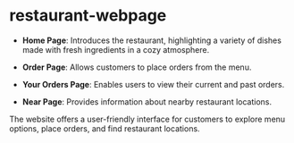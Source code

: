 # restaurant-webpage
- **Home Page**: Introduces the restaurant, highlighting a variety of dishes made with fresh ingredients in a cozy atmosphere.

- **Order Page**: Allows customers to place orders from the menu.

- **Your Orders Page**: Enables users to view their current and past orders.

- **Near Page**: Provides information about nearby restaurant locations.

The website offers a user-friendly interface for customers to explore menu options, place orders, and find restaurant locations. 
